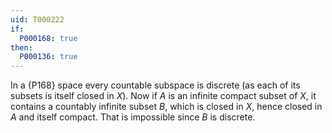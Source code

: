 ```yaml
---
uid: T000222
if:
  P000168: true
then:
  P000136: true
---
```


In a {P168} space every countable subspace is discrete (as each of its subsets is itself closed in $X$).  Now if $A$ is an infinite compact subset of $X$, it contains a countably infinite subset $B$, which is closed in $X$, hence closed in $A$ and itself compact.  That is impossible since $B$ is discrete.
